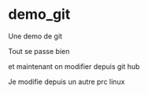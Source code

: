# demo_git


Une demo de git 

Tout se passe bien 

et maintenant on modifier depuis git hub

Je modifie depuis un autre prc linux 
